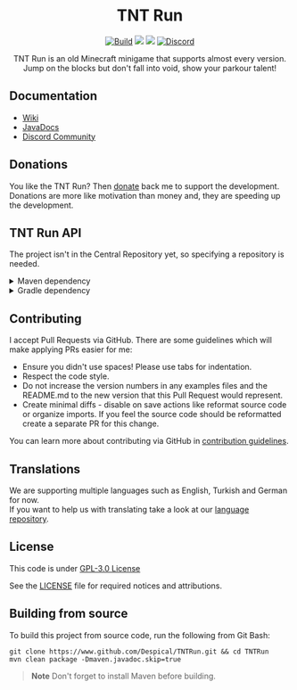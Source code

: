 <h1 align="center">TNT Run</h1>

<div align="center">

[![Build](https://github.com/Despical/TNTRun/actions/workflows/build.yml/badge.svg)](https://github.com/Despical/TNTRun/actions/workflows/build.yml)
[![](https://jitpack.io/v/Despical/TNTRun.svg)](https://jitpack.io/#Despical/TNTRun)
[![](https://img.shields.io/badge/JavaDocs-latest-lime.svg)](https://javadoc.jitpack.io/com/github/Despical/TNTRun/latest/javadoc/index.html)
[![Discord](https://img.shields.io/discord/719922452259668000.svg?color=lime&label=Discord)](https://discord.gg/rVkaGmyszE)

TNT Run is an old Minecraft minigame that supports almost every version. Jump on the blocks but don't fall into void, show your parkour talent!

</div>

## Documentation
- [Wiki](https://github.com/Despical/TNTRun/wiki)
- [JavaDocs](https://javadoc.jitpack.io/com/github/Despical/TNTRun/latest/javadoc/index.html)
- [Discord Community](https://www.discord.gg/rVkaGmyszE)

## Donations
You like the TNT Run? Then [donate](https://www.patreon.com/despical) back me to support the development. Donations are more like motivation than money and, they are speeding up the development.

## TNT Run API
The project isn't in the Central Repository yet, so specifying a repository is needed.<br>

<details>
<summary>Maven dependency</summary>

```xml
<repository>
    <id>jitpack.io</id>
    <url>https://jitpack.io</url>
</repository>
```
```xml
<dependency>
    <groupId>com.github.Despical</groupId>
    <artifactId>TNTRun</artifactId>
    <version>2.2.0</version>
    <scope>compile</scope>
</dependency>
```

</details>

<details>
<summary>Gradle dependency</summary>

```
repositories {
    maven { url 'https://jitpack.io' }
}
```
```
dependencies {
    compileOnly group: "com.github.Despical", name: "TNTRun", version: "2.2.0";
}
```
</details>

## Contributing

I accept Pull Requests via GitHub. There are some guidelines which will make applying PRs easier for me:
+ Ensure you didn't use spaces! Please use tabs for indentation.
+ Respect the code style.
+ Do not increase the version numbers in any examples files and the README.md to the new version that this Pull Request would represent.
+ Create minimal diffs - disable on save actions like reformat source code or organize imports. If you feel the source code should be reformatted create a separate PR for this change.

You can learn more about contributing via GitHub in [contribution guidelines](../CONTRIBUTING.md).

## Translations
We are supporting multiple languages such as English, Turkish and German for now.<br>
If you want to help us with translating take a look at our [language repository](https://github.com/Despical/LocaleStorage).

## License
This code is under [GPL-3.0 License](http://www.gnu.org/licenses/gpl-3.0.html)

See the [LICENSE](https://github.com/Despical/TNTRun/blob/master/LICENSE) file for required notices and attributions.

## Building from source
To build this project from source code, run the following from Git Bash:
```
git clone https://www.github.com/Despical/TNTRun.git && cd TNTRun
mvn clean package -Dmaven.javadoc.skip=true
```

> **Note** Don't forget to install Maven before building.
